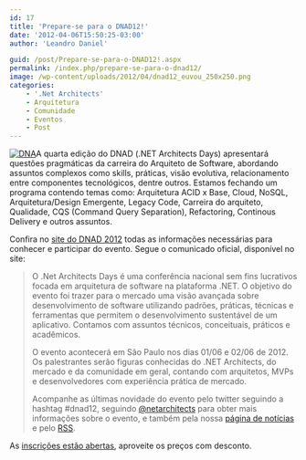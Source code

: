 ```yaml
---
id: 17
title: 'Prepare-se para o DNAD12!'
date: '2012-04-06T15:50:25-03:00'
author: 'Leandro Daniel'

guid: /post/Prepare-se-para-o-DNAD12!.aspx
permalink: /index.php/prepare-se-para-o-dnad12/
image: /wp-content/uploads/2012/04/dnad12_euvou_250x250.png
categories:
    - '.Net Architects'
    - Arquitetura
    - Comunidade
    - Eventos
    - Post
---
```


[![DNA](http://leandrodaniel.com/pics/DNA_thumb.png "DNA")](http://leandrodaniel.com/pics/DNA.png)A quarta edição do DNAD (.NET Architects Days) apresentará questões pragmáticas da carreira do Arquiteto de Software, abordando assuntos complexos como skills, práticas, visão evolutiva, relacionamento entre componentes tecnológicos, dentre outros. Estamos fechando um programa contendo temas como: Arquitetura ACID x Base, Cloud, NoSQL, Arquitetura/Design Emergente, Legacy Code, Carreira do arquiteto, Qualidade, CQS (Command Query Separation), Refactoring, Continous Delivery e outros assuntos.

Confira no [site do DNAD 2012](http://dnad.dotnetarchitects.net/dnad/2011) todas as informações necessárias para conhecer e participar do evento. Segue o comunicado oficial, disponível no site:

> O .Net Architects Days é uma conferência nacional sem fins lucrativos focada em arquitetura de software na plataforma .NET. O objetivo do evento foi trazer para o mercado uma visão avançada sobre desenvolvimento de software utilizando padrões, práticas, técnicas e ferramentas que permitem o desenvolvimento sustentável de um aplicativo. Contamos com assuntos técnicos, conceituais, práticos e acadêmicos.
> 
> O evento acontecerá em São Paulo nos dias 01/06 e 02/06 de 2012. Os palestrantes serão figuras conhecidas do .NET Architects, do mercado e da comunidade em geral, contando com arquitetos, MVPs e desenvolvedores com experiência prática de mercado.
> 
> Acompanhe as últimas novidade do evento pelo twitter seguindo a hashtag #dnad12, seguindo [@netarchitects](http://twitter.com/netarchitects) para obter mais informações sobre o evento, e também pela nossa [página de notícias](http://dnad.dotnetarchitects.net/dnad/2012/category/noticias/) e pelo [RSS](http://dnad.dotnetarchitects.net/dnad/2012/rss).


As [inscrições estão abertas](http://dnad.dotnetarchitects.net/dnad/2012/inscricoes/), aproveite os preços com desconto.